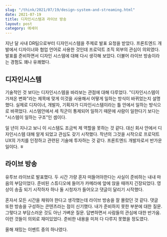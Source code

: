 ```yaml
---
slug: "/think/2021/07/19/design-system-and-streaming.html"
date: 2021-07-19
title: 디자인시스템과 라이브 방송
layout: post
category: 에세이
---
```


지난 달 사내 DR팀으로부터 디자인시스템을 주제로 발표 요청을 받았다. 프론트엔드 개발에서 디자이너와 협업 언어로 사용한 것인데 프로덕트 조직 외부의 관심이 의외였다. 발표를 준비하면서 디자인 시스템에 대해 다시 생각해 보았다. 더불어 라이브 방송이라는 경험도 꽤나 유쾌했다.

## 디자인시스템

기술적인 것 보다는 디자인시스템을 바라보는 관점에 대해 다루었다. "디자인시스템이 가져온 변화"라는 제목에 맞게 이것을 사용해서 어떻게 일하는 방식이 바뀌었는지 설명했다. 실제로 디자이너, 개발자, 기획자가 디자인시스템이라는 틀 안에서 일하는 방식으로 바뀌었다. 시스템안에서 세 직군이 통제되어 일하기 때문에 사람이 일한다기 보다는 "시스템이 일하는 구조”인 셈이다.

일 년이 지나고 보니 이 시스템도 조금씩 제 역할을 못하는 것 같다. 대신 회사 안에서 디자인시스템 대해 알게 되었고 관심도 갖기 시작했다. 작년의 그것을 시작으로 프로덕트 UX의 가치를 인정하고 관련된 기술에 투자하는 것 같다. 프론트엔드 개발자로서 반가운 일이다.
ㅎ

## 라이브 방송 

유투브 라이브로 발표했다. 두 시간 가량 혼자 떠들어야한다는 사실이 준비하는 내내 마음의 부담이었다. 준비된 스튜디오에 들어가 카메라에 앞에 앉을 때까지 긴장되었다. 영상이 송출 되기 시작하자 하나 둘 시청자가 들어오고 댓글이 달리기 시작했다.

혼자서 모든 시간을 채워야 한다고 생각했는데 라이브 방송을 잘 몰랐던 것 같다. 댓글 또한 방송을 구성하는 콘텐츠라는 점이 신기했다. 내가 준비하지 못한 부분에 대한 질문. 그렇다고 부담스러운 것도 아닌 가벼운 질문. 답변하면서 사람들의 관심에 대한 반가움. 이런 것들이 의외로 재미있었다. 준비한 내용을 미처 다 다루지 못했을 정도였다.

올해 재밌는 이벤트 중의 하나였다.
